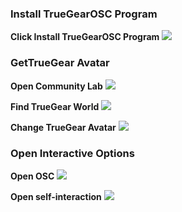 ### Install TrueGearOSC Program

**Click Install TrueGearOSC Program**
![](https://static.truegear.cn/VRChat/1.png)

### GetTrueGear Avatar

**Open Community Lab**
![](https://static.truegear.cn/VRChat/lib.gif)

**Find TrueGear World**
![](https://static.truegear.cn/VRChat/world.gif)

**Change TrueGear Avatar**
![](https://static.truegear.cn/VRChat/avatar.gif)

### Open Interactive Options

**Open OSC**
![](https://static.truegear.cn/VRChat/OSC.gif)

**Open self-interaction**
![](https://static.truegear.cn/VRChat/self.gif)
